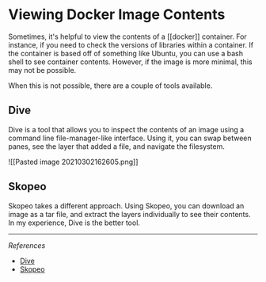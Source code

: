 ---
---

# Viewing Docker Image Contents

Sometimes, it's helpful to view the contents of a [[docker]] container. For instance, if you need to check the versions of libraries within a container. If the container is based off of something like Ubuntu, you can use a bash shell to see container contents. However, if the image is more minimal, this may not be possible. 

When this is not possible, there are a couple of tools available. 

## Dive
Dive is a tool that allows you to inspect the contents of an image using a command line file-manager-like interface. Using it, you can swap between panes, see the layer that added a file, and navigate the filesystem.

![[Pasted image 20210302162605.png]]

## Skopeo
Skopeo takes a different approach. Using Skopeo, you can download an image as a tar file, and extract the layers individually to see their contents. In my experience, Dive is the better tool.

***
_References_

* [Dive](https://github.com/wagoodman/dive)
* [Skopeo](https://github.com/containers/skopeo)